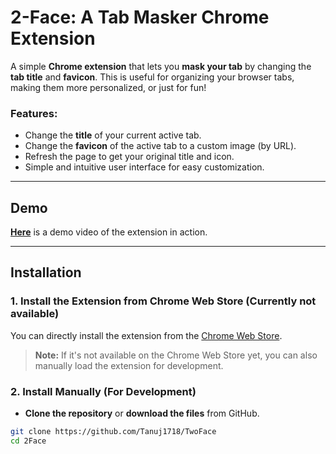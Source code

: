 # 2-Face: A Tab Masker Chrome Extension

A simple **Chrome extension** that lets you **mask your tab** by changing the **tab title** and **favicon**. This is useful for organizing your browser tabs, making them more personalized, or just for fun!

### Features:
- Change the **title** of your current active tab.
- Change the **favicon** of the active tab to a custom image (by URL).
- Refresh the page to get your original title and icon.
- Simple and intuitive user interface for easy customization.

---

## Demo

[**Here**](https://example.com) is a demo video of the extension in action.

---

## Installation

### 1. **Install the Extension from Chrome Web Store (Currently not available)**
You can directly install the extension from the [Chrome Web Store](https://chrome.google.com/webstore).

> **Note:** If it's not available on the Chrome Web Store yet, you can also manually load the extension for development.

### 2. **Install Manually (For Development)**

- **Clone the repository** or **download the files** from GitHub.

```bash
git clone https://github.com/Tanuj1718/TwoFace
cd 2Face
